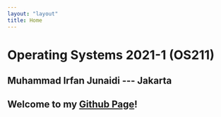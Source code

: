 ```yaml
---
layout: "layout"
title: Home
---
```


# Operating Systems 2021-1 (OS211)
## Muhammad Irfan Junaidi --- Jakarta

## Welcome to my [Github Page](https://irfancen.github.io/os211/)!

